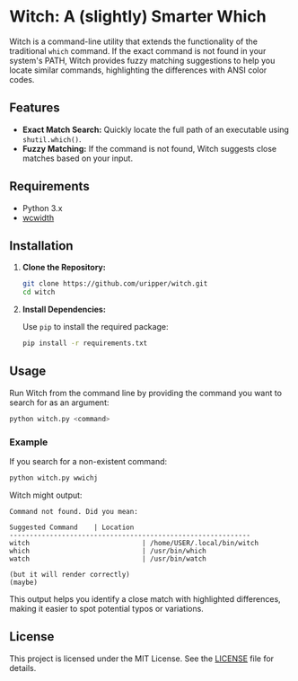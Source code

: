 # Witch: A (slightly) Smarter Which

Witch is a command-line utility that extends the functionality of the traditional `which` command. If the exact command is not found in your system's PATH, Witch provides fuzzy matching suggestions to help you locate similar commands, highlighting the differences with ANSI color codes.

## Features

- **Exact Match Search:** Quickly locate the full path of an executable using `shutil.which()`.
- **Fuzzy Matching:** If the command is not found, Witch suggests close matches based on your input.

## Requirements

- Python 3.x
- [wcwidth](https://pypi.org/project/wcwidth/)

## Installation

1. **Clone the Repository:**

   ```bash
   git clone https://github.com/uripper/witch.git
   cd witch
   ```

2. **Install Dependencies:**

   Use `pip` to install the required package:

   ```bash
   pip install -r requirements.txt
   ```

## Usage

Run Witch from the command line by providing the command you want to search for as an argument:

```bash
python witch.py <command>
```

### Example

If you search for a non-existent command:

```bash
python witch.py wwichj
```

Witch might output:

```
Command not found. Did you mean:

Suggested Command    | Location
------------------------------------------------------------
witch                            | /home/USER/.local/bin/witch
which                            | /usr/bin/which
watch                            | /usr/bin/watch

(but it will render correctly)
(maybe)
```

This output helps you identify a close match with highlighted differences, making it easier to spot potential typos or variations.


## License

This project is licensed under the MIT License. See the [LICENSE](LICENSE) file for details.